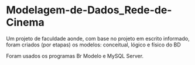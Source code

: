 # Modelagem-de-Dados_Rede-de-Cinema
Um projeto de faculdade aonde, com base no projeto em escrito informado, foram criados (por etapas) os modelos: conceitual, lógico e físico do BD

Foram usados os programas Br Modelo e MySQL Server.
